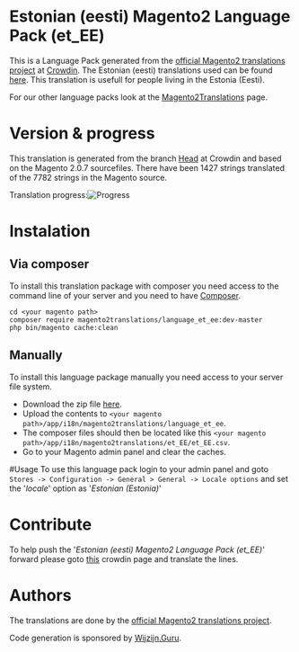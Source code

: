 # Estonian (eesti) Magento2 Language Pack (et_EE)
This is a Language Pack generated from the [official Magento2 translations project](https://crowdin.com/project/magento-2) at [Crowdin](https://crowdin.com).
The Estonian (eesti) translations used can be found [here](https://crowdin.com/project/magento-2/et).
This translation is usefull for people living in the Estonia (Eesti).

For our other language packs look at the [Magento2Translations](http://magento2translations.github.io/) page.

# Version & progress
This translation is generated from the branch [Head](https://crowdin.com/project/magento-2/et#/Head) at Crowdin and based on the Magento 2.0.7 sourcefiles.
There have been  1427 strings translated of the 7782 strings in the Magento source.

Translation progress:![Progress](http://progressed.io/bar/18)

# Instalation
## Via composer
To install this translation package with composer you need access to the command line of your server and you need to have [Composer](https://getcomposer.org).
```
cd <your magento path>
composer require magento2translations/language_et_ee:dev-master
php bin/magento cache:clean
```
## Manually
To install this language package manually you need access to your server file system.
* Download the zip file [here](https://github.com/Magento2Translations/language_et_ee/archive/master.zip).
* Upload the contents to `<your magento path>/app/i18n/magento2translations/language_et_ee`.
* The composer files should then be located like this `<your magento path>/app/i18n/magento2translations/et_EE/et_EE.csv`.
* Go to your Magento admin panel and clear the caches.

#Usage
To use this language pack login to your admin panel and goto `Stores -> Configuration -> General > General -> Locale options` and set the '*locale*' option as '*Estonian (Estonia)*'

# Contribute
To help push the '*Estonian (eesti) Magento2 Language Pack (et_EE)*' forward please goto [this](https://crowdin.com/project/magento-2/et) crowdin page and translate the lines.

# Authors
The translations are done by the [official Magento2 translations project](https://crowdin.com/project/magento-2).

Code generation is sponsored by [Wijzijn.Guru](http://www.wijzijn.guru/).